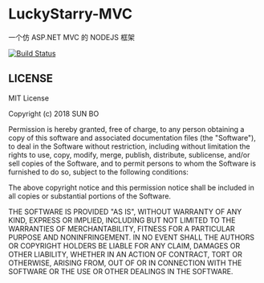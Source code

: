 # LuckyStarry-MVC

一个仿 ASP.NET MVC 的 NODEJS 框架

[![Build Status](https://www.travis-ci.org/LuckyStarry/luckystarry-mvc.svg)](https://www.travis-ci.org/LuckyStarry/luckystarry-mvc)

## LICENSE

MIT License

Copyright (c) 2018 SUN BO

Permission is hereby granted, free of charge, to any person obtaining a copy
of this software and associated documentation files (the "Software"), to deal
in the Software without restriction, including without limitation the rights
to use, copy, modify, merge, publish, distribute, sublicense, and/or sell
copies of the Software, and to permit persons to whom the Software is
furnished to do so, subject to the following conditions:

The above copyright notice and this permission notice shall be included in all
copies or substantial portions of the Software.

THE SOFTWARE IS PROVIDED "AS IS", WITHOUT WARRANTY OF ANY KIND, EXPRESS OR
IMPLIED, INCLUDING BUT NOT LIMITED TO THE WARRANTIES OF MERCHANTABILITY,
FITNESS FOR A PARTICULAR PURPOSE AND NONINFRINGEMENT. IN NO EVENT SHALL THE
AUTHORS OR COPYRIGHT HOLDERS BE LIABLE FOR ANY CLAIM, DAMAGES OR OTHER
LIABILITY, WHETHER IN AN ACTION OF CONTRACT, TORT OR OTHERWISE, ARISING FROM,
OUT OF OR IN CONNECTION WITH THE SOFTWARE OR THE USE OR OTHER DEALINGS IN THE
SOFTWARE.
